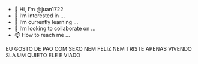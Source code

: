 - 👋 Hi, I’m @juan1722
- 👀 I’m interested in ...
- 🌱 I’m currently learning ...
- 💞️ I’m looking to collaborate on ...
- 📫 How to reach me ...

<!---
juan1722/juan1722 is a ✨ special ✨ repository because its `README.md` (this file) appears on your GitHub profile.
You can click the Preview link to take a look at your changes.
--->

EU GOSTO DE PAO COM SEXO
NEM FELIZ NEM TRISTE APENAS VIVENDO SLA UM QUIETO ELE E VIADO
